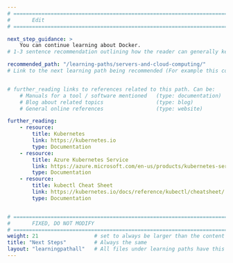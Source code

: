 ```yaml
---
# ================================================================================
#       Edit
# ================================================================================

next_step_guidance: >
    You can continue learning about Docker. 
# 1-3 sentence recommendation outlining how the reader can generally keep learning about these topics, and a specific explanation of why the next step is being recommended.

recommended_path: "/learning-paths/servers-and-cloud-computing/"
# Link to the next learning path being recommended (For example this could be /learning-paths/servers-and-cloud-computing/mongodb).


# further_reading links to references related to this path. Can be:
    # Manuals for a tool / software mentioned   (type: documentation)
    # Blog about related topics                 (type: blog)
    # General online references                 (type: website) 

further_reading:
    - resource:
        title: Kubernetes
        link: https://kubernetes.io
        type: Documentation
    - resource:
        title: Azure Kubernetes Service
        link: https://azure.microsoft.com/en-us/products/kubernetes-service#overview
        type: Documentation
    - resource:
        title: kubectl Cheat Sheet
        link: https://kubernetes.io/docs/reference/kubectl/cheatsheet/
        type: Documentation


# ================================================================================
#       FIXED, DO NOT MODIFY
# ================================================================================
weight: 21                  # set to always be larger than the content in this path, and one more than 'review'
title: "Next Steps"         # Always the same
layout: "learningpathall"   # All files under learning paths have this same wrapper
---
```

